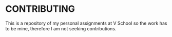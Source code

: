 # CONTRIBUTING

This is a repository of my personal assignments at V School so the work has to be mine, therefore I am not seeking contributions. 
